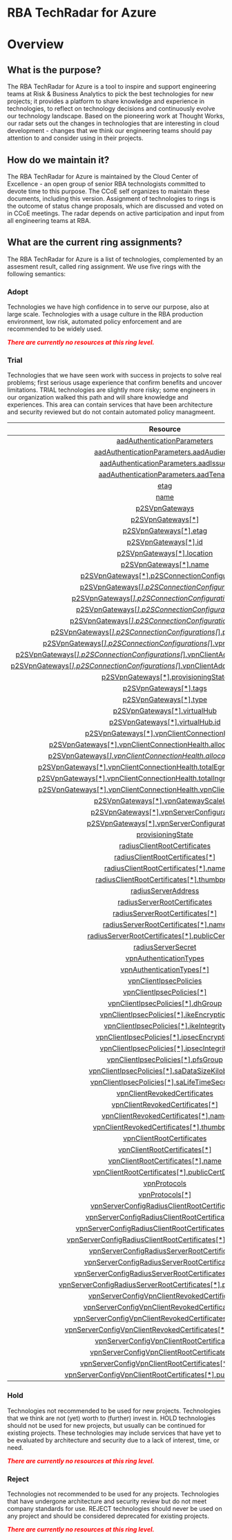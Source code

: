 
RBA TechRadar for Azure
=======================

# Overview

## What is the purpose?


The RBA TechRadar for Azure is a tool to inspire and support engineering teams at Risk & Business Analytics to pick the best technologies for new projects; it provides a platform to share knowledge and experience in technologies, to reflect on technology decisions and continuously evolve our technology landscape.  Based on the pioneering work at Thought Works, our radar sets out the changes in technologies that are interesting in cloud development - changes that we think our engineering teams should pay attention to and consider using in their projects.
## How do we maintain it?


The RBA TechRadar for Azure is maintained by the Cloud Center of Excellence - an open group of senior RBA technologists committed to devote time to this purpose.  The CCoE self organizes to maintain these documents, including this version.  Assignment of technologies to rings is the outcome of status change proposals, which are discussed and voted on in CCoE meetings.  The radar depends on active participation and input from all engineering teams at RBA.
## What are the current ring assignments?


The RBA TechRadar for Azure is a list of technologies, complemented by an assesment result, called ring assignment.  We use five rings with the following semantics:
### Adopt


Technologies we have high confidence in to serve our purpose, also at large scale.  Technologies with a usage culture in the RBA production environment, low risk, automated policy enforcement and are recommended to be widely used.  
  
***<font color="red"> There are currently no resources at this ring level. </font>***
### Trial


Technologies that we have seen work with success in projects to solve real problems;  first serious usage experience that confirm benefits and uncover limitations.  TRIAL technologies are slightly more risky; some engineers in our organization walked this path and will share knowledge and experiences.  This area can contain services that have been architecture and security reviewed but do not contain automated policy managmeent.  

|Resource|Description|Path|Status|
| :---: | :---: | :---: | :---: |
|[aadAuthenticationParameters](https://github.com/openrba/python-azure-techradar/blob/master/Microsoft.Network/vpnServerConfigurations/aadAuthenticationParameters)|UNKNOWN|Microsoft.Network/vpnServerConfigurations/aadAuthenticationParameters|TRIAL|
|[aadAuthenticationParameters.aadAudience](https://github.com/openrba/python-azure-techradar/blob/master/Microsoft.Network/vpnServerConfigurations/aadAuthenticationParameters.aadAudience)|UNKNOWN|Microsoft.Network/vpnServerConfigurations/aadAuthenticationParameters.aadAudience|TRIAL|
|[aadAuthenticationParameters.aadIssuer](https://github.com/openrba/python-azure-techradar/blob/master/Microsoft.Network/vpnServerConfigurations/aadAuthenticationParameters.aadIssuer)|UNKNOWN|Microsoft.Network/vpnServerConfigurations/aadAuthenticationParameters.aadIssuer|TRIAL|
|[aadAuthenticationParameters.aadTenant](https://github.com/openrba/python-azure-techradar/blob/master/Microsoft.Network/vpnServerConfigurations/aadAuthenticationParameters.aadTenant)|UNKNOWN|Microsoft.Network/vpnServerConfigurations/aadAuthenticationParameters.aadTenant|TRIAL|
|[etag](https://github.com/openrba/python-azure-techradar/blob/master/Microsoft.Network/vpnServerConfigurations/etag)|UNKNOWN|Microsoft.Network/vpnServerConfigurations/etag|TRIAL|
|[name](https://github.com/openrba/python-azure-techradar/blob/master/Microsoft.Network/vpnServerConfigurations/name)|UNKNOWN|Microsoft.Network/vpnServerConfigurations/name|TRIAL|
|[p2SVpnGateways](https://github.com/openrba/python-azure-techradar/blob/master/Microsoft.Network/vpnServerConfigurations/p2SVpnGateways)|UNKNOWN|Microsoft.Network/vpnServerConfigurations/p2SVpnGateways|TRIAL|
|[p2SVpnGateways[*]](https://github.com/openrba/python-azure-techradar/blob/master/Microsoft.Network/vpnServerConfigurations/p2SVpnGateways[*])|UNKNOWN|Microsoft.Network/vpnServerConfigurations/p2SVpnGateways[*]|TRIAL|
|[p2SVpnGateways[*].etag](https://github.com/openrba/python-azure-techradar/blob/master/Microsoft.Network/vpnServerConfigurations/p2SVpnGateways[*].etag)|UNKNOWN|Microsoft.Network/vpnServerConfigurations/p2SVpnGateways[*].etag|TRIAL|
|[p2SVpnGateways[*].id](https://github.com/openrba/python-azure-techradar/blob/master/Microsoft.Network/vpnServerConfigurations/p2SVpnGateways[*].id)|UNKNOWN|Microsoft.Network/vpnServerConfigurations/p2SVpnGateways[*].id|TRIAL|
|[p2SVpnGateways[*].location](https://github.com/openrba/python-azure-techradar/blob/master/Microsoft.Network/vpnServerConfigurations/p2SVpnGateways[*].location)|UNKNOWN|Microsoft.Network/vpnServerConfigurations/p2SVpnGateways[*].location|TRIAL|
|[p2SVpnGateways[*].name](https://github.com/openrba/python-azure-techradar/blob/master/Microsoft.Network/vpnServerConfigurations/p2SVpnGateways[*].name)|UNKNOWN|Microsoft.Network/vpnServerConfigurations/p2SVpnGateways[*].name|TRIAL|
|[p2SVpnGateways[*].p2SConnectionConfigurations](https://github.com/openrba/python-azure-techradar/blob/master/Microsoft.Network/vpnServerConfigurations/p2SVpnGateways[*].p2SConnectionConfigurations)|UNKNOWN|Microsoft.Network/vpnServerConfigurations/p2SVpnGateways[*].p2SConnectionConfigurations|TRIAL|
|[p2SVpnGateways[*].p2SConnectionConfigurations[*]](https://github.com/openrba/python-azure-techradar/blob/master/Microsoft.Network/vpnServerConfigurations/p2SVpnGateways[*].p2SConnectionConfigurations[*])|UNKNOWN|Microsoft.Network/vpnServerConfigurations/p2SVpnGateways[*].p2SConnectionConfigurations[*]|TRIAL|
|[p2SVpnGateways[*].p2SConnectionConfigurations[*].etag](https://github.com/openrba/python-azure-techradar/blob/master/Microsoft.Network/vpnServerConfigurations/p2SVpnGateways[*].p2SConnectionConfigurations[*].etag)|UNKNOWN|Microsoft.Network/vpnServerConfigurations/p2SVpnGateways[*].p2SConnectionConfigurations[*].etag|TRIAL|
|[p2SVpnGateways[*].p2SConnectionConfigurations[*].id](https://github.com/openrba/python-azure-techradar/blob/master/Microsoft.Network/vpnServerConfigurations/p2SVpnGateways[*].p2SConnectionConfigurations[*].id)|UNKNOWN|Microsoft.Network/vpnServerConfigurations/p2SVpnGateways[*].p2SConnectionConfigurations[*].id|TRIAL|
|[p2SVpnGateways[*].p2SConnectionConfigurations[*].name](https://github.com/openrba/python-azure-techradar/blob/master/Microsoft.Network/vpnServerConfigurations/p2SVpnGateways[*].p2SConnectionConfigurations[*].name)|UNKNOWN|Microsoft.Network/vpnServerConfigurations/p2SVpnGateways[*].p2SConnectionConfigurations[*].name|TRIAL|
|[p2SVpnGateways[*].p2SConnectionConfigurations[*].provisioningState](https://github.com/openrba/python-azure-techradar/blob/master/Microsoft.Network/vpnServerConfigurations/p2SVpnGateways[*].p2SConnectionConfigurations[*].provisioningState)|UNKNOWN|Microsoft.Network/vpnServerConfigurations/p2SVpnGateways[*].p2SConnectionConfigurations[*].provisioningState|TRIAL|
|[p2SVpnGateways[*].p2SConnectionConfigurations[*].vpnClientAddressPool](https://github.com/openrba/python-azure-techradar/blob/master/Microsoft.Network/vpnServerConfigurations/p2SVpnGateways[*].p2SConnectionConfigurations[*].vpnClientAddressPool)|UNKNOWN|Microsoft.Network/vpnServerConfigurations/p2SVpnGateways[*].p2SConnectionConfigurations[*].vpnClientAddressPool|TRIAL|
|[p2SVpnGateways[*].p2SConnectionConfigurations[*].vpnClientAddressPool.addressPrefixes](https://github.com/openrba/python-azure-techradar/blob/master/Microsoft.Network/vpnServerConfigurations/p2SVpnGateways[*].p2SConnectionConfigurations[*].vpnClientAddressPool.addressPrefixes)|UNKNOWN|Microsoft.Network/vpnServerConfigurations/p2SVpnGateways[*].p2SConnectionConfigurations[*].vpnClientAddressPool.addressPrefixes|TRIAL|
|[p2SVpnGateways[*].p2SConnectionConfigurations[*].vpnClientAddressPool.addressPrefixes[*]](https://github.com/openrba/python-azure-techradar/blob/master/Microsoft.Network/vpnServerConfigurations/p2SVpnGateways[*].p2SConnectionConfigurations[*].vpnClientAddressPool.addressPrefixes[*])|UNKNOWN|Microsoft.Network/vpnServerConfigurations/p2SVpnGateways[*].p2SConnectionConfigurations[*].vpnClientAddressPool.addressPrefixes[*]|TRIAL|
|[p2SVpnGateways[*].provisioningState](https://github.com/openrba/python-azure-techradar/blob/master/Microsoft.Network/vpnServerConfigurations/p2SVpnGateways[*].provisioningState)|UNKNOWN|Microsoft.Network/vpnServerConfigurations/p2SVpnGateways[*].provisioningState|TRIAL|
|[p2SVpnGateways[*].tags](https://github.com/openrba/python-azure-techradar/blob/master/Microsoft.Network/vpnServerConfigurations/p2SVpnGateways[*].tags)|UNKNOWN|Microsoft.Network/vpnServerConfigurations/p2SVpnGateways[*].tags|TRIAL|
|[p2SVpnGateways[*].type](https://github.com/openrba/python-azure-techradar/blob/master/Microsoft.Network/vpnServerConfigurations/p2SVpnGateways[*].type)|UNKNOWN|Microsoft.Network/vpnServerConfigurations/p2SVpnGateways[*].type|TRIAL|
|[p2SVpnGateways[*].virtualHub](https://github.com/openrba/python-azure-techradar/blob/master/Microsoft.Network/vpnServerConfigurations/p2SVpnGateways[*].virtualHub)|UNKNOWN|Microsoft.Network/vpnServerConfigurations/p2SVpnGateways[*].virtualHub|TRIAL|
|[p2SVpnGateways[*].virtualHub.id](https://github.com/openrba/python-azure-techradar/blob/master/Microsoft.Network/vpnServerConfigurations/p2SVpnGateways[*].virtualHub.id)|UNKNOWN|Microsoft.Network/vpnServerConfigurations/p2SVpnGateways[*].virtualHub.id|TRIAL|
|[p2SVpnGateways[*].vpnClientConnectionHealth](https://github.com/openrba/python-azure-techradar/blob/master/Microsoft.Network/vpnServerConfigurations/p2SVpnGateways[*].vpnClientConnectionHealth)|UNKNOWN|Microsoft.Network/vpnServerConfigurations/p2SVpnGateways[*].vpnClientConnectionHealth|TRIAL|
|[p2SVpnGateways[*].vpnClientConnectionHealth.allocatedIpAddresses](https://github.com/openrba/python-azure-techradar/blob/master/Microsoft.Network/vpnServerConfigurations/p2SVpnGateways[*].vpnClientConnectionHealth.allocatedIpAddresses)|UNKNOWN|Microsoft.Network/vpnServerConfigurations/p2SVpnGateways[*].vpnClientConnectionHealth.allocatedIpAddresses|TRIAL|
|[p2SVpnGateways[*].vpnClientConnectionHealth.allocatedIpAddresses[*]](https://github.com/openrba/python-azure-techradar/blob/master/Microsoft.Network/vpnServerConfigurations/p2SVpnGateways[*].vpnClientConnectionHealth.allocatedIpAddresses[*])|UNKNOWN|Microsoft.Network/vpnServerConfigurations/p2SVpnGateways[*].vpnClientConnectionHealth.allocatedIpAddresses[*]|TRIAL|
|[p2SVpnGateways[*].vpnClientConnectionHealth.totalEgressBytesTransferred](https://github.com/openrba/python-azure-techradar/blob/master/Microsoft.Network/vpnServerConfigurations/p2SVpnGateways[*].vpnClientConnectionHealth.totalEgressBytesTransferred)|UNKNOWN|Microsoft.Network/vpnServerConfigurations/p2SVpnGateways[*].vpnClientConnectionHealth.totalEgressBytesTransferred|TRIAL|
|[p2SVpnGateways[*].vpnClientConnectionHealth.totalIngressBytesTransferred](https://github.com/openrba/python-azure-techradar/blob/master/Microsoft.Network/vpnServerConfigurations/p2SVpnGateways[*].vpnClientConnectionHealth.totalIngressBytesTransferred)|UNKNOWN|Microsoft.Network/vpnServerConfigurations/p2SVpnGateways[*].vpnClientConnectionHealth.totalIngressBytesTransferred|TRIAL|
|[p2SVpnGateways[*].vpnClientConnectionHealth.vpnClientConnectionsCount](https://github.com/openrba/python-azure-techradar/blob/master/Microsoft.Network/vpnServerConfigurations/p2SVpnGateways[*].vpnClientConnectionHealth.vpnClientConnectionsCount)|UNKNOWN|Microsoft.Network/vpnServerConfigurations/p2SVpnGateways[*].vpnClientConnectionHealth.vpnClientConnectionsCount|TRIAL|
|[p2SVpnGateways[*].vpnGatewayScaleUnit](https://github.com/openrba/python-azure-techradar/blob/master/Microsoft.Network/vpnServerConfigurations/p2SVpnGateways[*].vpnGatewayScaleUnit)|UNKNOWN|Microsoft.Network/vpnServerConfigurations/p2SVpnGateways[*].vpnGatewayScaleUnit|TRIAL|
|[p2SVpnGateways[*].vpnServerConfiguration](https://github.com/openrba/python-azure-techradar/blob/master/Microsoft.Network/vpnServerConfigurations/p2SVpnGateways[*].vpnServerConfiguration)|UNKNOWN|Microsoft.Network/vpnServerConfigurations/p2SVpnGateways[*].vpnServerConfiguration|TRIAL|
|[p2SVpnGateways[*].vpnServerConfiguration.id](https://github.com/openrba/python-azure-techradar/blob/master/Microsoft.Network/vpnServerConfigurations/p2SVpnGateways[*].vpnServerConfiguration.id)|UNKNOWN|Microsoft.Network/vpnServerConfigurations/p2SVpnGateways[*].vpnServerConfiguration.id|TRIAL|
|[provisioningState](https://github.com/openrba/python-azure-techradar/blob/master/Microsoft.Network/vpnServerConfigurations/provisioningState)|UNKNOWN|Microsoft.Network/vpnServerConfigurations/provisioningState|TRIAL|
|[radiusClientRootCertificates](https://github.com/openrba/python-azure-techradar/blob/master/Microsoft.Network/vpnServerConfigurations/radiusClientRootCertificates)|UNKNOWN|Microsoft.Network/vpnServerConfigurations/radiusClientRootCertificates|TRIAL|
|[radiusClientRootCertificates[*]](https://github.com/openrba/python-azure-techradar/blob/master/Microsoft.Network/vpnServerConfigurations/radiusClientRootCertificates[*])|UNKNOWN|Microsoft.Network/vpnServerConfigurations/radiusClientRootCertificates[*]|TRIAL|
|[radiusClientRootCertificates[*].name](https://github.com/openrba/python-azure-techradar/blob/master/Microsoft.Network/vpnServerConfigurations/radiusClientRootCertificates[*].name)|UNKNOWN|Microsoft.Network/vpnServerConfigurations/radiusClientRootCertificates[*].name|TRIAL|
|[radiusClientRootCertificates[*].thumbprint](https://github.com/openrba/python-azure-techradar/blob/master/Microsoft.Network/vpnServerConfigurations/radiusClientRootCertificates[*].thumbprint)|UNKNOWN|Microsoft.Network/vpnServerConfigurations/radiusClientRootCertificates[*].thumbprint|TRIAL|
|[radiusServerAddress](https://github.com/openrba/python-azure-techradar/blob/master/Microsoft.Network/vpnServerConfigurations/radiusServerAddress)|UNKNOWN|Microsoft.Network/vpnServerConfigurations/radiusServerAddress|TRIAL|
|[radiusServerRootCertificates](https://github.com/openrba/python-azure-techradar/blob/master/Microsoft.Network/vpnServerConfigurations/radiusServerRootCertificates)|UNKNOWN|Microsoft.Network/vpnServerConfigurations/radiusServerRootCertificates|TRIAL|
|[radiusServerRootCertificates[*]](https://github.com/openrba/python-azure-techradar/blob/master/Microsoft.Network/vpnServerConfigurations/radiusServerRootCertificates[*])|UNKNOWN|Microsoft.Network/vpnServerConfigurations/radiusServerRootCertificates[*]|TRIAL|
|[radiusServerRootCertificates[*].name](https://github.com/openrba/python-azure-techradar/blob/master/Microsoft.Network/vpnServerConfigurations/radiusServerRootCertificates[*].name)|UNKNOWN|Microsoft.Network/vpnServerConfigurations/radiusServerRootCertificates[*].name|TRIAL|
|[radiusServerRootCertificates[*].publicCertData](https://github.com/openrba/python-azure-techradar/blob/master/Microsoft.Network/vpnServerConfigurations/radiusServerRootCertificates[*].publicCertData)|UNKNOWN|Microsoft.Network/vpnServerConfigurations/radiusServerRootCertificates[*].publicCertData|TRIAL|
|[radiusServerSecret](https://github.com/openrba/python-azure-techradar/blob/master/Microsoft.Network/vpnServerConfigurations/radiusServerSecret)|UNKNOWN|Microsoft.Network/vpnServerConfigurations/radiusServerSecret|TRIAL|
|[vpnAuthenticationTypes](https://github.com/openrba/python-azure-techradar/blob/master/Microsoft.Network/vpnServerConfigurations/vpnAuthenticationTypes)|UNKNOWN|Microsoft.Network/vpnServerConfigurations/vpnAuthenticationTypes|TRIAL|
|[vpnAuthenticationTypes[*]](https://github.com/openrba/python-azure-techradar/blob/master/Microsoft.Network/vpnServerConfigurations/vpnAuthenticationTypes[*])|UNKNOWN|Microsoft.Network/vpnServerConfigurations/vpnAuthenticationTypes[*]|TRIAL|
|[vpnClientIpsecPolicies](https://github.com/openrba/python-azure-techradar/blob/master/Microsoft.Network/vpnServerConfigurations/vpnClientIpsecPolicies)|UNKNOWN|Microsoft.Network/vpnServerConfigurations/vpnClientIpsecPolicies|TRIAL|
|[vpnClientIpsecPolicies[*]](https://github.com/openrba/python-azure-techradar/blob/master/Microsoft.Network/vpnServerConfigurations/vpnClientIpsecPolicies[*])|UNKNOWN|Microsoft.Network/vpnServerConfigurations/vpnClientIpsecPolicies[*]|TRIAL|
|[vpnClientIpsecPolicies[*].dhGroup](https://github.com/openrba/python-azure-techradar/blob/master/Microsoft.Network/vpnServerConfigurations/vpnClientIpsecPolicies[*].dhGroup)|UNKNOWN|Microsoft.Network/vpnServerConfigurations/vpnClientIpsecPolicies[*].dhGroup|TRIAL|
|[vpnClientIpsecPolicies[*].ikeEncryption](https://github.com/openrba/python-azure-techradar/blob/master/Microsoft.Network/vpnServerConfigurations/vpnClientIpsecPolicies[*].ikeEncryption)|UNKNOWN|Microsoft.Network/vpnServerConfigurations/vpnClientIpsecPolicies[*].ikeEncryption|TRIAL|
|[vpnClientIpsecPolicies[*].ikeIntegrity](https://github.com/openrba/python-azure-techradar/blob/master/Microsoft.Network/vpnServerConfigurations/vpnClientIpsecPolicies[*].ikeIntegrity)|UNKNOWN|Microsoft.Network/vpnServerConfigurations/vpnClientIpsecPolicies[*].ikeIntegrity|TRIAL|
|[vpnClientIpsecPolicies[*].ipsecEncryption](https://github.com/openrba/python-azure-techradar/blob/master/Microsoft.Network/vpnServerConfigurations/vpnClientIpsecPolicies[*].ipsecEncryption)|UNKNOWN|Microsoft.Network/vpnServerConfigurations/vpnClientIpsecPolicies[*].ipsecEncryption|TRIAL|
|[vpnClientIpsecPolicies[*].ipsecIntegrity](https://github.com/openrba/python-azure-techradar/blob/master/Microsoft.Network/vpnServerConfigurations/vpnClientIpsecPolicies[*].ipsecIntegrity)|UNKNOWN|Microsoft.Network/vpnServerConfigurations/vpnClientIpsecPolicies[*].ipsecIntegrity|TRIAL|
|[vpnClientIpsecPolicies[*].pfsGroup](https://github.com/openrba/python-azure-techradar/blob/master/Microsoft.Network/vpnServerConfigurations/vpnClientIpsecPolicies[*].pfsGroup)|UNKNOWN|Microsoft.Network/vpnServerConfigurations/vpnClientIpsecPolicies[*].pfsGroup|TRIAL|
|[vpnClientIpsecPolicies[*].saDataSizeKilobytes](https://github.com/openrba/python-azure-techradar/blob/master/Microsoft.Network/vpnServerConfigurations/vpnClientIpsecPolicies[*].saDataSizeKilobytes)|UNKNOWN|Microsoft.Network/vpnServerConfigurations/vpnClientIpsecPolicies[*].saDataSizeKilobytes|TRIAL|
|[vpnClientIpsecPolicies[*].saLifeTimeSeconds](https://github.com/openrba/python-azure-techradar/blob/master/Microsoft.Network/vpnServerConfigurations/vpnClientIpsecPolicies[*].saLifeTimeSeconds)|UNKNOWN|Microsoft.Network/vpnServerConfigurations/vpnClientIpsecPolicies[*].saLifeTimeSeconds|TRIAL|
|[vpnClientRevokedCertificates](https://github.com/openrba/python-azure-techradar/blob/master/Microsoft.Network/vpnServerConfigurations/vpnClientRevokedCertificates)|UNKNOWN|Microsoft.Network/vpnServerConfigurations/vpnClientRevokedCertificates|TRIAL|
|[vpnClientRevokedCertificates[*]](https://github.com/openrba/python-azure-techradar/blob/master/Microsoft.Network/vpnServerConfigurations/vpnClientRevokedCertificates[*])|UNKNOWN|Microsoft.Network/vpnServerConfigurations/vpnClientRevokedCertificates[*]|TRIAL|
|[vpnClientRevokedCertificates[*].name](https://github.com/openrba/python-azure-techradar/blob/master/Microsoft.Network/vpnServerConfigurations/vpnClientRevokedCertificates[*].name)|UNKNOWN|Microsoft.Network/vpnServerConfigurations/vpnClientRevokedCertificates[*].name|TRIAL|
|[vpnClientRevokedCertificates[*].thumbprint](https://github.com/openrba/python-azure-techradar/blob/master/Microsoft.Network/vpnServerConfigurations/vpnClientRevokedCertificates[*].thumbprint)|UNKNOWN|Microsoft.Network/vpnServerConfigurations/vpnClientRevokedCertificates[*].thumbprint|TRIAL|
|[vpnClientRootCertificates](https://github.com/openrba/python-azure-techradar/blob/master/Microsoft.Network/vpnServerConfigurations/vpnClientRootCertificates)|UNKNOWN|Microsoft.Network/vpnServerConfigurations/vpnClientRootCertificates|TRIAL|
|[vpnClientRootCertificates[*]](https://github.com/openrba/python-azure-techradar/blob/master/Microsoft.Network/vpnServerConfigurations/vpnClientRootCertificates[*])|UNKNOWN|Microsoft.Network/vpnServerConfigurations/vpnClientRootCertificates[*]|TRIAL|
|[vpnClientRootCertificates[*].name](https://github.com/openrba/python-azure-techradar/blob/master/Microsoft.Network/vpnServerConfigurations/vpnClientRootCertificates[*].name)|UNKNOWN|Microsoft.Network/vpnServerConfigurations/vpnClientRootCertificates[*].name|TRIAL|
|[vpnClientRootCertificates[*].publicCertData](https://github.com/openrba/python-azure-techradar/blob/master/Microsoft.Network/vpnServerConfigurations/vpnClientRootCertificates[*].publicCertData)|UNKNOWN|Microsoft.Network/vpnServerConfigurations/vpnClientRootCertificates[*].publicCertData|TRIAL|
|[vpnProtocols](https://github.com/openrba/python-azure-techradar/blob/master/Microsoft.Network/vpnServerConfigurations/vpnProtocols)|UNKNOWN|Microsoft.Network/vpnServerConfigurations/vpnProtocols|TRIAL|
|[vpnProtocols[*]](https://github.com/openrba/python-azure-techradar/blob/master/Microsoft.Network/vpnServerConfigurations/vpnProtocols[*])|UNKNOWN|Microsoft.Network/vpnServerConfigurations/vpnProtocols[*]|TRIAL|
|[vpnServerConfigRadiusClientRootCertificates](https://github.com/openrba/python-azure-techradar/blob/master/Microsoft.Network/vpnServerConfigurations/vpnServerConfigRadiusClientRootCertificates)|UNKNOWN|Microsoft.Network/vpnServerConfigurations/vpnServerConfigRadiusClientRootCertificates|TRIAL|
|[vpnServerConfigRadiusClientRootCertificates[*]](https://github.com/openrba/python-azure-techradar/blob/master/Microsoft.Network/vpnServerConfigurations/vpnServerConfigRadiusClientRootCertificates[*])|UNKNOWN|Microsoft.Network/vpnServerConfigurations/vpnServerConfigRadiusClientRootCertificates[*]|TRIAL|
|[vpnServerConfigRadiusClientRootCertificates[*].name](https://github.com/openrba/python-azure-techradar/blob/master/Microsoft.Network/vpnServerConfigurations/vpnServerConfigRadiusClientRootCertificates[*].name)|UNKNOWN|Microsoft.Network/vpnServerConfigurations/vpnServerConfigRadiusClientRootCertificates[*].name|TRIAL|
|[vpnServerConfigRadiusClientRootCertificates[*].thumbprint](https://github.com/openrba/python-azure-techradar/blob/master/Microsoft.Network/vpnServerConfigurations/vpnServerConfigRadiusClientRootCertificates[*].thumbprint)|UNKNOWN|Microsoft.Network/vpnServerConfigurations/vpnServerConfigRadiusClientRootCertificates[*].thumbprint|TRIAL|
|[vpnServerConfigRadiusServerRootCertificates](https://github.com/openrba/python-azure-techradar/blob/master/Microsoft.Network/vpnServerConfigurations/vpnServerConfigRadiusServerRootCertificates)|UNKNOWN|Microsoft.Network/vpnServerConfigurations/vpnServerConfigRadiusServerRootCertificates|TRIAL|
|[vpnServerConfigRadiusServerRootCertificates[*]](https://github.com/openrba/python-azure-techradar/blob/master/Microsoft.Network/vpnServerConfigurations/vpnServerConfigRadiusServerRootCertificates[*])|UNKNOWN|Microsoft.Network/vpnServerConfigurations/vpnServerConfigRadiusServerRootCertificates[*]|TRIAL|
|[vpnServerConfigRadiusServerRootCertificates[*].name](https://github.com/openrba/python-azure-techradar/blob/master/Microsoft.Network/vpnServerConfigurations/vpnServerConfigRadiusServerRootCertificates[*].name)|UNKNOWN|Microsoft.Network/vpnServerConfigurations/vpnServerConfigRadiusServerRootCertificates[*].name|TRIAL|
|[vpnServerConfigRadiusServerRootCertificates[*].publicCertData](https://github.com/openrba/python-azure-techradar/blob/master/Microsoft.Network/vpnServerConfigurations/vpnServerConfigRadiusServerRootCertificates[*].publicCertData)|UNKNOWN|Microsoft.Network/vpnServerConfigurations/vpnServerConfigRadiusServerRootCertificates[*].publicCertData|TRIAL|
|[vpnServerConfigVpnClientRevokedCertificates](https://github.com/openrba/python-azure-techradar/blob/master/Microsoft.Network/vpnServerConfigurations/vpnServerConfigVpnClientRevokedCertificates)|UNKNOWN|Microsoft.Network/vpnServerConfigurations/vpnServerConfigVpnClientRevokedCertificates|TRIAL|
|[vpnServerConfigVpnClientRevokedCertificates[*]](https://github.com/openrba/python-azure-techradar/blob/master/Microsoft.Network/vpnServerConfigurations/vpnServerConfigVpnClientRevokedCertificates[*])|UNKNOWN|Microsoft.Network/vpnServerConfigurations/vpnServerConfigVpnClientRevokedCertificates[*]|TRIAL|
|[vpnServerConfigVpnClientRevokedCertificates[*].name](https://github.com/openrba/python-azure-techradar/blob/master/Microsoft.Network/vpnServerConfigurations/vpnServerConfigVpnClientRevokedCertificates[*].name)|UNKNOWN|Microsoft.Network/vpnServerConfigurations/vpnServerConfigVpnClientRevokedCertificates[*].name|TRIAL|
|[vpnServerConfigVpnClientRevokedCertificates[*].thumbprint](https://github.com/openrba/python-azure-techradar/blob/master/Microsoft.Network/vpnServerConfigurations/vpnServerConfigVpnClientRevokedCertificates[*].thumbprint)|UNKNOWN|Microsoft.Network/vpnServerConfigurations/vpnServerConfigVpnClientRevokedCertificates[*].thumbprint|TRIAL|
|[vpnServerConfigVpnClientRootCertificates](https://github.com/openrba/python-azure-techradar/blob/master/Microsoft.Network/vpnServerConfigurations/vpnServerConfigVpnClientRootCertificates)|UNKNOWN|Microsoft.Network/vpnServerConfigurations/vpnServerConfigVpnClientRootCertificates|TRIAL|
|[vpnServerConfigVpnClientRootCertificates[*]](https://github.com/openrba/python-azure-techradar/blob/master/Microsoft.Network/vpnServerConfigurations/vpnServerConfigVpnClientRootCertificates[*])|UNKNOWN|Microsoft.Network/vpnServerConfigurations/vpnServerConfigVpnClientRootCertificates[*]|TRIAL|
|[vpnServerConfigVpnClientRootCertificates[*].name](https://github.com/openrba/python-azure-techradar/blob/master/Microsoft.Network/vpnServerConfigurations/vpnServerConfigVpnClientRootCertificates[*].name)|UNKNOWN|Microsoft.Network/vpnServerConfigurations/vpnServerConfigVpnClientRootCertificates[*].name|TRIAL|
|[vpnServerConfigVpnClientRootCertificates[*].publicCertData](https://github.com/openrba/python-azure-techradar/blob/master/Microsoft.Network/vpnServerConfigurations/vpnServerConfigVpnClientRootCertificates[*].publicCertData)|UNKNOWN|Microsoft.Network/vpnServerConfigurations/vpnServerConfigVpnClientRootCertificates[*].publicCertData|TRIAL|

### Hold


Technologies not recommended to be used for new projects. Technologies that we think are not (yet) worth to (further) invest in.  HOLD technologies should not be used for new projects, but usually can be continued for existing projects.  These technologies may include services that have yet to be evaluated by architecture and security due to a lack of interest, time, or need.  
  
***<font color="red"> There are currently no resources at this ring level. </font>***
### Reject


Technologies not recommended to be used for any projects. Technologies that have undergone architecture and security review but do not meet company standards for use.  REJECT technologies should never be used on any project and should be considered deprecated for existing projects.  
  
***<font color="red"> There are currently no resources at this ring level. </font>***